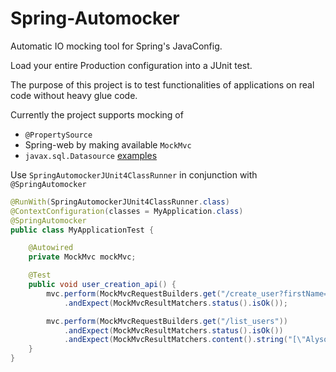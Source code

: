 # Spring-Automocker
Automatic IO mocking tool for Spring's JavaConfig.

Load your entire Production configuration into a JUnit test.

The purpose of this project is to test functionalities of applications on real code without heavy glue code.

Currently the project supports mocking of
* `@PropertySource`
* Spring-web by making available `MockMvc`
* `javax.sql.Datasource` [examples](examples/example-sql/README.md)

Use `SpringAutomockerJUnit4ClassRunner` in conjunction with `@SpringAutomocker`
```java
@RunWith(SpringAutomockerJUnit4ClassRunner.class)
@ContextConfiguration(classes = MyApplication.class)
@SpringAutomocker
public class MyApplicationTest {

	@Autowired
	private MockMvc mockMvc;

	@Test
	public void user_creation_api() {
		mvc.perform(MockMvcRequestBuilders.get("/create_user?firstName=Alyson&lastName=Hannigan"))
			.andExpect(MockMvcResultMatchers.status().isOk());

		mvc.perform(MockMvcRequestBuilders.get("/list_users"))
			.andExpect(MockMvcResultMatchers.status().isOk())
			.andExpect(MockMvcResultMatchers.content().string("[\"Alyson Hannigan\"]"));
	}
}
```
